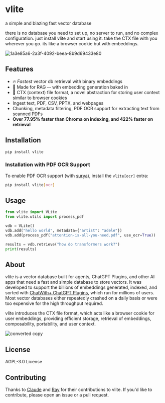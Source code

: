 # vlite

a simple and blazing fast vector database

there is no database you need to set up, no server to run, and no complex configuration. just install vlite and start using it. take the CTX file with you wherever you go. its like a browser cookie but with embeddings.

![1a3e85a6-2a3f-4092-beea-8b9d69433e80](https://github.com/sdan/vlite/assets/22898443/ed21a28e-8e2a-449b-b737-4603e4f8d0bd)

## Features

- 🔥 *Fastest* vector db retrieval with binary embeddings
- 🔋 Made for RAG -- with embedding generation baked in
- 🍪 CTX (context) file format, a novel abstraction for storing user context similar to browser cookies
- Ingest text, PDF, CSV, PPTX, and webpages
- Chunking, metadata filtering, PDF OCR support for extracting text from scanned PDFs
- **Over 77.95% faster than Chroma on indexing, and 422% faster on retrieval**


## Installation

```bash
pip install vlite
```

### Installation with PDF OCR Support

To enable PDF OCR support (with [surya](https://github.com/VikParuchuri/surya)), install the `vlite[ocr]` extra:

```bash
pip install vlite[ocr]
```

## Usage

```python
from vlite import VLite
from vlite.utils import process_pdf

vdb = VLite()
vdb.add("hello world", metadata={"artist": "adele"})
vdb.add(process_pdf("attention-is-all-you-need.pdf", use_ocr=True))

results = vdb.retrieve("how do transformers work?")
print(results)
```

## About

vlite is a vector database built for agents, ChatGPT Plugins, and other AI apps that need a fast and simple database to store vectors. It was developed to support the billions of embeddings generated, indexed, and sorted with [ChatWith+ ChatGPT Plugins](https://plugins.sdan.io/), which run for millions of users. Most vector databases either repeatedly crashed on a daily basis or were too expensive for the high throughput required.

vlite introduces the CTX file format, which acts like a browser cookie for user embeddings, providing efficient storage, retrieval of embeddings, composability, portability, and user context.

![converted copy](https://github.com/sdan/vlite/assets/22898443/1b5b330d-0094-4da1-8d01-302255aa2010)

## License

AGPL-3.0 License

## Contributing

Thanks to [Claude](https://claude.ai) and [Ray](https://github.com/raydelvecchio) for their contributions to vlite. If you'd like to contribute, please open an issue or a pull request.